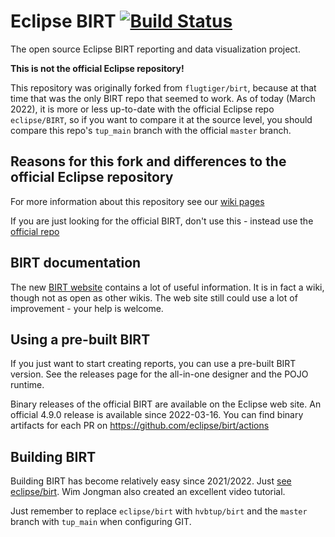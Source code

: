 # Eclipse BIRT [![Build Status](https://travis-ci.com/hvbtup/birt.svg?branch=tup_main)](https://travis-ci.com/hvbtup/birt)
The open source Eclipse BIRT reporting and data visualization project.

**This is not the official Eclipse repository!**

This repository was originally forked from `flugtiger/birt`, because at that time that was the only BIRT repo that seemed to work.
As of today (March 2022), it is more or less up-to-date with the official Eclipse repo `eclipse/BIRT`,
so if you want to compare it at the source level, you should compare
this repo's `tup_main` branch with the official `master` branch.

## Reasons for this fork and differences to the official Eclipse repository

For more information about this repository see our [wiki pages](https://github.com/hvbtup/birt/wiki)

If you are just looking for the official BIRT, don't use this - instead use the [official repo](https://github.com/eclipse/birt/)

## BIRT documentation ##

The new [BIRT website](https://eclipse.org/birt) contains a lot of useful information.
It is in fact a wiki, though not as open as other wikis.
The web site still could use a lot of improvement - your help is welcome.

## Using a pre-built BIRT

If you just want to start creating reports, you can use a pre-built BIRT version.
See the releases page for the all-in-one designer and the POJO runtime.

Binary releases of the official BIRT are available on the Eclipse web site.
An official 4.9.0 release is available since 2022-03-16.
You can find binary artifacts for each PR on https://github.com/eclipse/birt/actions

## Building BIRT

Building BIRT has become relatively easy since 2021/2022. Just [see eclipse/birt](https://github.com/eclipse/birt/).
Wim Jongman also created an excellent video tutorial.

Just remember to replace `eclipse/birt` with `hvbtup/birt` and the `master` branch with `tup_main` when configuring GIT.
